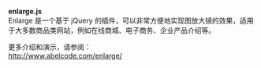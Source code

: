 **enlarge.js**  
Enlarge 是一个基于 jQuery 的插件，可以非常方便地实现图放大镜的效果，适用于大多数商品类网站，例如在线商城、电子商务、企业产品介绍等。

更多介绍和演示，请参阅：  
http://www.abelcode.com/enlarge/
